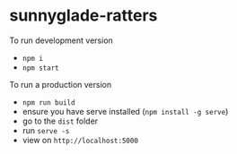 # sunnyglade-ratters

To run development version
- `npm i`
- `npm start`


To run a production version
- `npm run build`
- ensure you have serve installed (`npm install -g serve`)
- go to the `dist` folder
- run `serve -s`
- view on `http://localhost:5000`